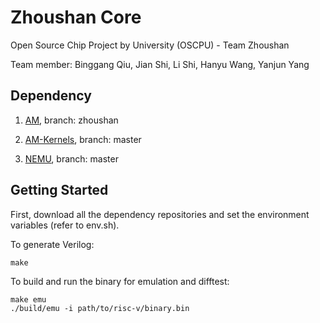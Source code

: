 # Zhoushan Core

Open Source Chip Project by University (OSCPU) - Team Zhoushan

Team member: Binggang Qiu, Jian Shi, Li Shi, Hanyu Wang, Yanjun Yang

## Dependency

1. [AM](https://github.com/OSCPU-Zhoushan/abstract-machine), branch: zhoushan

1. [AM-Kernels](https://github.com/NJU-ProjectN/am-kernels), branch: master

1. [NEMU](https://github.com/OpenXiangShan/NEMU), branch: master

## Getting Started

First, download all the dependency repositories and set the environment variables (refer to env.sh).

To generate Verilog:

```
make
```

To build and run the binary for emulation and difftest:

```
make emu
./build/emu -i path/to/risc-v/binary.bin
```
